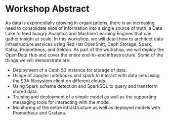 # Workshop Abstract

As data is exponentially growing in organizations, there is an increasing need to consolidate silos of information into a single source of truth, a Data Lake to feed hungry Analytics and Machine Learning Engines that can gather insight at scale. In this workshop, we will detail how to architect data infrastructure services using Red Hat OpenShift, Ceph Storage, Spark, Kafka, Prometheus, and Seldon.
As part of the workshop, we will deploy the Open Data Hub and cover the entire end-to-end infrastructure. Some of the things we will demonstrate are:

* Deployment of a Ceph S3 instance for storage of data.
* Usage of Jupyter notebooks and spark to interact with data sets using the S3A filesystem client on different clouds.
* Using Spark schema detection and SparkSQL to query and transform stored data.
* Training and deployment of a simple model as well as the supporting messaging tools for interacting with the model.
* Monitoring of the entire infrastructure as well as deployed models with Prometheus and Grafana.
